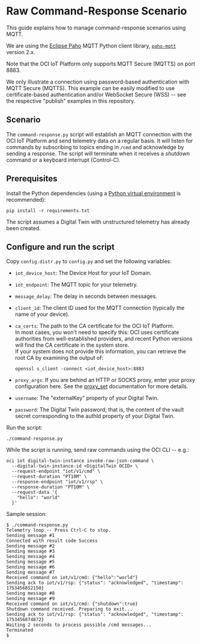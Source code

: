 # Raw Command-Response Scenario

This guide explains how to manage command-response scenarios using MQTT.

We are using the [Eclipse Paho](http://eclipse.org/paho/) MQTT Python client library,
[`paho-mqtt`](https://pypi.org/project/paho-mqtt/) version 2.x.

Note that the OCI IoT Platform only supports MQTT Secure (MQTTS) on port 8883.

We only illustrate a connection using password-based authentication with MQTT Secure (MQTTS).
This example can be easily modified to use certificate-based authentication and/or WebSocket
Secure (WSS) -- see the respective "publish" examples in this repository.

## Scenario

The `command-response.py` script will establish an MQTT connection with the OCI IoT
Platform and send telemetry data on a regular basis.
It will listen for commands by subscribing to topics ending in `/cmd` and acknowledge
by sending a response.
The script will terminate when it receives a _shutdown_ command or a keyboard interrupt (Control-C).

## Prerequisites

Install the Python dependencies
(using a [Python virtual environment](https://docs.python.org/3/library/venv.html) is recommended):

```shell
pip install -r requirements.txt
```

The script assumes a Digital Twin with unstructured telemetry has already been created.

## Configure and run the script

Copy `config.distr.py` to `config.py` and set the following variables:

- `iot_device_host`: The Device Host for your IoT Domain.
- `iot_endpoint`: The  MQTT topic for your telemetry.
- `message_delay`: The delay in seconds between messages.
- `client_id`: The client ID used for the MQTT connection (typically the name of your device).
- `ca_certs`: The path to the CA certificate for the OCI IoT Platform.  
  In most cases, you won't need to specify this: OCI uses certificate authorities from
  well-established providers, and recent Python versions will find the CA certificate
  in the system store.  
  If your system does not provide this information, you can retrieve the root CA by
  examining the output of:

  ```shell
  openssl s_client -connect <iot_device_host>:8883
  ```

- `proxy_args`: If you are behind an HTTP or SOCKS proxy, enter your proxy configuration
  here. See the
  [proxy_set](https://eclipse.dev/paho/files/paho.mqtt.python/html/client.html#paho.mqtt.client.Client.proxy_set)
  documentation for more details.
- `username`: The "externalKey" property of your Digital Twin.
- `password`: The Digital Twin password; that is, the content of the vault secret
  corresponding to the authId property of your Digital Twin.

Run the script:

```shell
./command-response.py
```

While the script is running, send raw commands using the OCI CLI -- e.g.:

```shell
oci iot digital-twin-instance invoke-raw-json-command \
  --digital-twin-instance-id <DigitalTwin OCID> \
  --request-endpoint "iot/v1/cmd" \
  --request-duration "PT10M" \
  --response-endpoint "iot/v1/rsp" \
  --response-duration "PT10M" \
  --request-data '{
    "hello": "world"
  }'
```

Sample session:

```text
$ ./command-response.py
Telemetry loop -- Press Ctrl-C to stop.
Sending message #1
Connected with result code Success
Sending message #2
Sending message #3
Sending message #4
Sending message #5
Sending message #6
Sending message #7
Received command on iot/v1/cmd: {"hello":"world"}
Sending ack to iot/v1/rsp: {"status": "acknowledged", "timestamp": 1753456852150}
Sending message #8
Sending message #9
Received command on iot/v1/cmd: {"shutdown":true}
Shutdown command received. Preparing to exit...
Sending ack to iot/v1/rsp: {"status": "acknowledged", "timestamp": 1753456874872}
Waiting 2 seconds to process possible /cmd messages...
Terminated
$
```
